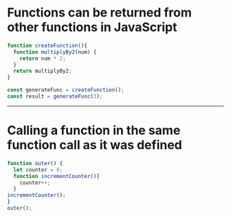 # Functions can be returned from other functions in JavaScript

```js
function createFunction(){
  function multiplyBy2(num) {
    return num * 2;
  }
  return multiplyBy2;
}

const generateFunc = createFunction();
const result = generateFunc(3);
```

- - - - - 

# Calling a function in the same function call as it was defined

```js
function outer() {
  let counter = 0;
  function incrementCounter(){
    counter++;
  }
incrementCounter();
}
outer();
```

